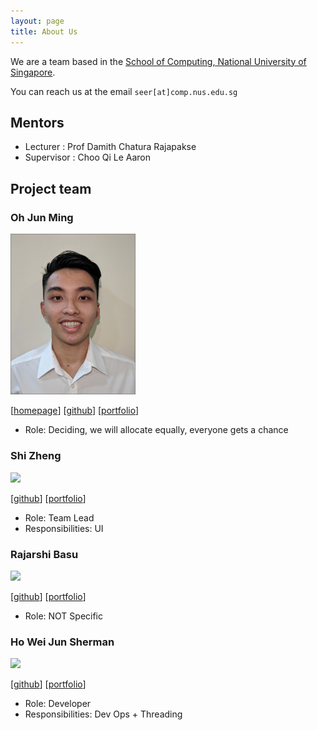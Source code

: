 ```yaml
---
layout: page
title: About Us
---
```


We are a team based in the [School of Computing, National University of Singapore](http://www.comp.nus.edu.sg).

You can reach us at the email `seer[at]comp.nus.edu.sg`
## Mentors
* Lecturer : Prof Damith Chatura Rajapakse
* Supervisor : Choo Qi Le Aaron

## Project team

### Oh Jun Ming

<img src="images/ohjunming.png" width="200px">

[[homepage](http://www.comp.nus.edu.sg/~damithch)]
[[github](https://github.com/OhJunMing)]
[[portfolio](team/johndoe.md)]

* Role: Deciding, we will allocate equally, everyone gets a chance

### Shi Zheng

<img src="images/johndoe.png" width="200px">

[[github](http://github.com/johndoe)]
[[portfolio](team/johndoe.md)]

* Role: Team Lead
* Responsibilities: UI

### Rajarshi Basu

<img src="images/johndoe.png" width="200px">

[[github](http://github.com/rajobasu)] 
[[portfolio](team/johndoe.md)]

* Role: NOT Specific


### Ho Wei Jun Sherman

<img src="images/johndoe.png" width="200px">

[[github](http://github.com/johndoe)]
[[portfolio](team/johndoe.md)]

* Role: Developer
* Responsibilities: Dev Ops + Threading

